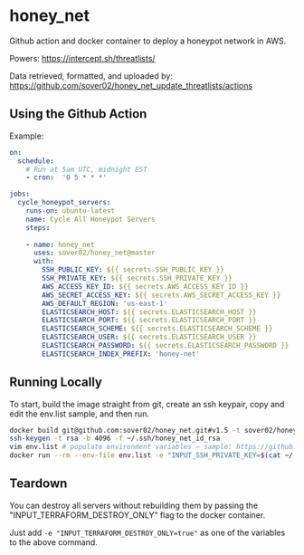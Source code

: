 # honey_net

Github action and docker container to deploy a honeypot network in AWS.

Powers: https://intercept.sh/threatlists/

Data retrieved, formatted, and uploaded by: https://github.com/sover02/honey_net_update_threatlists/actions

## Using the Github Action

Example:

```yml
on:
  schedule:
    # Run at 5am UTC, midnight EST
    - cron:  '0 5 * * *'

jobs:
  cycle_honeypot_servers:
    runs-on: ubuntu-latest
    name: Cycle All Honeypot Servers
    steps:
    
    - name: honey_net
      uses: sover02/honey_net@master
      with:
        SSH_PUBLIC_KEY: ${{ secrets.SSH_PUBLIC_KEY }}
        SSH_PRIVATE_KEY: ${{ secrets.SSH_PRIVATE_KEY }}
        AWS_ACCESS_KEY_ID: ${{ secrets.AWS_ACCESS_KEY_ID }}
        AWS_SECRET_ACCESS_KEY: ${{ secrets.AWS_SECRET_ACCESS_KEY }}
        AWS_DEFAULT_REGION: 'us-east-1'
        ELASTICSEARCH_HOST: ${{ secrets.ELASTICSEARCH_HOST }}
        ELASTICSEARCH_PORT: ${{ secrets.ELASTICSEARCH_PORT }}
        ELASTICSEARCH_SCHEME: ${{ secrets.ELASTICSEARCH_SCHEME }}
        ELASTICSEARCH_USER: ${{ secrets.ELASTICSEARCH_USER }}
        ELASTICSEARCH_PASSWORD: ${{ secrets.ELASTICSEARCH_PASSWORD }}
        ELASTICSEARCH_INDEX_PREFIX: 'honey-net'
```

## Running Locally

To start, build the image straight from git, create an ssh keypair, copy and edit the env.list sample, and then run.

```bash
docker build git@github.com:sover02/honey_net.git#v1.5 -t sover02/honey_net:v1.5
ssh-keygen -t rsa -b 4096 -f ~/.ssh/honey_net_id_rsa
vim env.list # populate environment variables – sample: https://github.com/sover02/honey_net/blob/v1.5/env.list.sample
docker run --rm --env-file env.list -e "INPUT_SSH_PRIVATE_KEY=$(cat ~/.ssh/honeypot_ec2-user.pem)" -e "INPUT_SSH_PUBLIC_KEY=$(cat ~/.ssh/honeypot_ec2-user.pub)" sover02/honey_net:v1.5
```

## Teardown

You can destroy all servers without rebuilding them by passing the "INPUT_TERRAFORM_DESTROY_ONLY" flag to the docker container.

Just add `-e "INPUT_TERRAFORM_DESTROY_ONLY=true"` as one of the variables to the above command.
